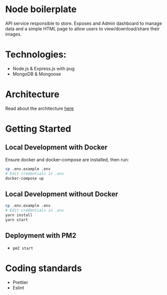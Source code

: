 # Node boilerplate

API service responsible to store.
Exposes and Admin dashboard to manage data and a simple HTML page to allow users to view/download/share their images.

# Technologies:

- Node.js & Express.js with pug
- MongoDB & Mongoose

# Architecture

Read about the architecture [here](./architecture.md)

# Getting Started

## Local Development with Docker

Ensure docker and docker-compose are installed, then run:

```bash
cp .env.example .env
# Edit credentials in .env
docker-compose up
```

## Local Development without Docker

```bash
cp .env.example .env
# Edit credentials in .env
yarn install
yarn start
```

## Deployment with PM2

- `pm2 start`

# Coding standards

- Prettier
- Eslint
